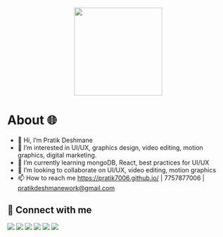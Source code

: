 <div align="center">
<h6><a href="https://pratik7006.github.io/"><img src="https://pratik7006.github.io/assets/img/pd_logo_black.jpg" height="200"/></a></h6>
  
</div>

# About 🌐 <br>

- 👋 Hi, I’m Pratik Deshmane
- 👀 I’m interested in UI/UX, graphics design, video editing, motion graphics, digital marketing.
- 🌱 I’m currently learning mongoDB, React, best practices for UI/UX
- 💞️ I’m looking to collaborate on UI/UX, video editing, motion graphics
- 📫 How to reach me https://pratik7006.github.io/ | 7757877006 | pratikdeshmanework@gmail.com


## 🤝 Connect with me

[<img src="https://img.shields.io/badge/linkedin-%230077B5.svg?&style=for-the-badge&logo=linkedin&logoColor=white">](https://in.linkedin.com/in/pratik7006)
[<img src="https://img.shields.io/badge/Instagram-E4405F?style=for-the-badge&logo=instagram&logoColor=white">](https://www.instagram.com/pratik_deshmane007)
[<img src="https://img.shields.io/badge/Twitter-1DA1F2?style=for-the-badge&logo=twitter&logoColor=white">](https://twitter.com/pratik7006?lang=en)
[<img src="https://img.shields.io/badge/Facebook-1877F2?style=for-the-badge&logo=facebook&logoColor=white">](https://www.facebook.com/pratik.deshmane2)
[<img src="https://img.shields.io/badge/Behance-0057ff?style=for-the-badge&logo=Behance&logoColor=white">](https://www.behance.net/pratik7006)
[<img src="https://img.shields.io/badge/YouTube-FF0000?style=for-the-badge&logo=youtube&logoColor=white">](https://www.youtube.com/channel/UCKSaglBU7NVOfgul39siNog)

<!---
Pratik7006/Pratik7006 is a ✨ special ✨ repository because its `README.md` (this file) appears on your GitHub profile.
You can click the Preview link to take a look at your changes.
--->
